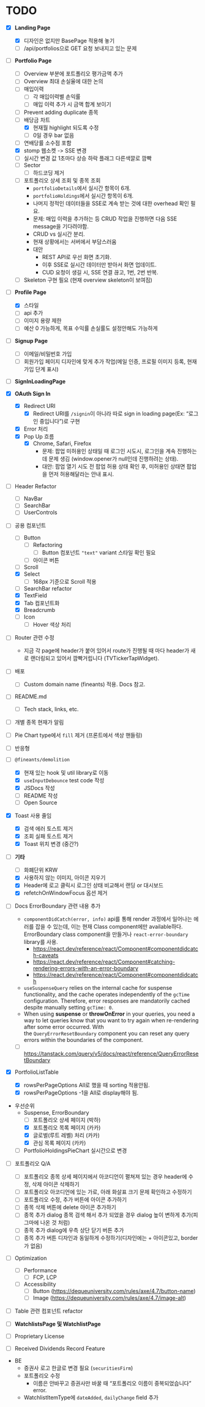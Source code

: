 # TODO

- [x] **Landing Page**
	- [x] 디자인은 없지만 BasePage 적용해 놓기
	- [ ] /api/portfolios으로 GET 요청 보내지고 있는 문제

- [ ] **Portfolio Page**
	- [ ] Overview 부분에 포트폴리오 평가금액 추가
	- [ ] Overview 최대 손실율에 대한 논의
	- [ ] 매입이력
		- [ ] 각 매입이력별 손익률
		- [ ] 매입 이력 추가 시 금액 합계 보이기
	- [ ] Prevent adding duplicate 종목
	- [ ] 배당금 차트
		- [x] 현재월 highlight 되도록 수정
		- [ ] 0일 경우 bar 없음
	- [ ] 연배당률 소수점 포함
	- [x] stomp 웹소켓 -> SSE 변경
	- [ ] 실시간 변경 값 1초마다 상승 하락 플래그 다른색깔로 깜빡
	- [ ] Sector
		- [ ] 하드코딩 제거
	- [ ] 포트폴리오 상세 조회 및 종목 조회
		- `portfolioDetails`에서 실시간 항목이 6개.
		- `portfolioHoldings`에서 실시간 항목이 6개.
		- 나머지 정적인 데이터들을 SSE로 계속 받는 것에 대한 overhead 확인 필요.
		- 문제: 매입 이력을 추가하는 등 CRUD 작업을 진행하면 다음 SSE message을 기다려야함.
		- CRUD vs 실시간 분리.
		- 현재 상황에서는 서버에서 부담스러움
		- 대안
			- REST API로 우선 화면 초기화.
			- 이후 SSE로 실시간 데이터만 받아서 화면 업데이트.
			- CUD 요청이 생길 시, SSE 연결 끊고, 1번, 2번 반복.
	- [ ] Skeleton 구현 필요 (현재 overview skeleton이 보여짐)

- [ ] **Profile Page**
	- [x] 스타일
	- [ ] api 추가
	- [ ] 이미지 용량 제한
	- [ ] 예산 0 가능하게, 목표 수익률 손실률도 설정안해도 가능하게

- [ ] **Signup Page**
	- [ ] 이메일/비밀번호 가입
	- [ ] 회원가입 페이지 디자인에 맞게 추가 작업(메일 인증, 프로필 이미지 등록, 현재 가입 단계 표시)

- [ ] **SignInLoadingPage**

- [x] **OAuth Sign In**
  - [x] Redirect URI
	- [x] Redirect URI를 `/signin`이 아니라 따로 sign in loading page(Ex: “로그인 중입니다”)로 구현
  - [x] Error 처리
  - [x] Pop Up 흐름
	- [x] Chrome, Safari, Firefox
	  - 문제: 팝업 미허용인 상태일 때 로그인 시도시, 로그인을 계속 진행하는데 문제 생김 (window.opener가 null인데 진행하려는 상태).
	  - 대안: 팝업 열기 시도 전 팝업 허용 상태 확인 후, 미허용인 상태면 팝업을 먼저 허용해달라는 안내 표시.

- [ ] Header Refactor
	- [ ] NavBar
	- [ ] SearchBar
	- [ ] UserControls

- [ ] 공용 컴포넌트
	- [ ] Button
		- [ ] Refactoring
			- [ ] Button 컴포넌트 `"text"` variant 스타일 확인 필요
		- [ ] 아이콘 버튼
	- [ ] Scroll
	- [x] Select
		- [ ] 168px 기준으로 Scroll 적용
	- [ ] SearchBar refactor
	- [x] TextField
	- [x] Tab 컴포넌트화
	- [x] Breadcrumb
	- [ ] Icon
		- [ ] Hover 색상 처리

- [ ] Router 관련 수정
	- 지금 각 page에 header가 붙어 있어서 route가 진행될 때 마다 header가 새로 랜더링되고 있어서 깜빡거립니다 (TVTickerTapWidget).

- [ ] 배포
	- [ ] Custom domain name (fineants) 적용. Docs 참고.

- [ ] README.md
	- [ ] Tech stack, links, etc.

- [ ] 개별 종목 현재가 알림

- [ ] Pie Chart type에서 `fill` 제거 (프론트에서 색상 핸들링)

- [ ] 반응형

- [ ] `@fineants/demolition`
	- [x] 현재 있는 hook 및 util library로 이동
	- [x] `useInputDebounce` test code 작성
	- [x] JSDocs 작성
	- [ ] README 작성
	- [ ] Open Source

- [x] Toast 사용 줄임
	- [x] 검색 에러 토스트 제거
	- [x] 조회 실패 토스트 제거
	- [x] Toast 위치 변경 (중간?)

- [ ] **기타**
	- [ ] 화폐단위 KRW
	- [x] 사용하지 않는 이미지, 아이콘 지우기
	- [x] Header에 로고 클릭시 로그인 상태 비교해서 랜딩 or 대시보드
	- [x] refetchOnWindowFocus 옵션 제거

- [ ] Docs ErrorBoundary 관련 내용 추가
	- `componentDidCatch(error, info)` api를 통해 render 과정에서 일어나는 에러를 잡을 수 있는데, 이는 현재 Class component에만 available하다. ErrorBoundary class component을 만들거나 `react-error-boundary` library를 사용.
		- https://react.dev/reference/react/Component#componentdidcatch-caveats
		- https://react.dev/reference/react/Component#catching-rendering-errors-with-an-error-boundary
		- https://react.dev/reference/react/Component#componentdidcatch
	- `useSuspenseQuery` relies on the internal cache for suspense functionality, and the cache operates independently of the `gcTime` configuration. Therefore, error responses are mandatorily cached despite manually setting `gcTime: 0`.
	- When using **suspense** or **throwOnError** in your queries, you need a way to let queries know that you want to try again when re-rendering after some error occurred. With the `QueryErrorResetBoundary` component you can reset any query errors within the boundaries of the component.
	- [ ] https://tanstack.com/query/v5/docs/react/reference/QueryErrorResetBoundary

- [x] PortfolioListTable
	- [x] rowsPerPageOptions All로 했을 때 sorting 적용안됨.
	- [x] rowsPerPageOptions -1을 All로 display해야 됨.

- 우선순위
	- Suspense, ErrorBoundary
		- [ ] 포트폴리오 상세 페이지 (박하)
		- [x] 포트폴리오 목록 페이지 (카카)
		- [x] 글로벌(루트 레벨) 처리 (카카)
		- [x] 관심 목록 페이지 (카카)
	- [ ] PortfolioHoldingsPieChart 실시간으로 변경

- [ ] 포트폴리오 Q/A
	- [ ] 포트폴리오 종목 상세 페이지에서 아코디언이 펼쳐져 있는 경우 header에 수정, 삭제 아이콘 삭제하기
	- [ ] 포트폴리오 아코디언에 있는 가로, 아래 화살표 크기 문제 확인하고 수정하기
	- [ ] 포트폴리오 수정, 추가 버튼에 아이콘 추가하기
	- [ ] 종목 삭제 버튼에 delete 아이콘 추가하기
	- [ ] 종목 추가 dialog 종목 검색 해서 추가 되었을 경우 dialog 높이 변하게 추가(피그마에 나온 것 처럼)
	- [ ] 종목 추가 dialog에 우측 상단 닫기 버튼 추가
	- [ ] 종목 추가 버튼 디자인과 동일하게 수정하기(디자인에는 + 아이콘있고, border가 없음)

- [ ] Optimization
	- [ ] Performance
		- [ ] FCP, LCP
	- [ ] Accessibility
		- [ ] Button (https://dequeuniversity.com/rules/axe/4.7/button-name)
		- [ ] Image (https://dequeuniversity.com/rules/axe/4.7/image-alt)

- [ ] Table 관련 컴포넌트 refactor

- [ ] **WatchlistsPage 및 WatchlistPage**

- [ ] Proprietary License

- [ ] Received Dividends Record Feature

- BE
	- 증권사 로고 한글로 변경 필요 (`securitiesFirm`)
	- 포트폴리오 수정
		- 이름은 안바꾸고 증권사만 바꿀 때 “포트폴리오 이름이 중복되었습니다” error.
	- WatchlistItemType에 `dateAdded`, `dailyChange` field 추가
